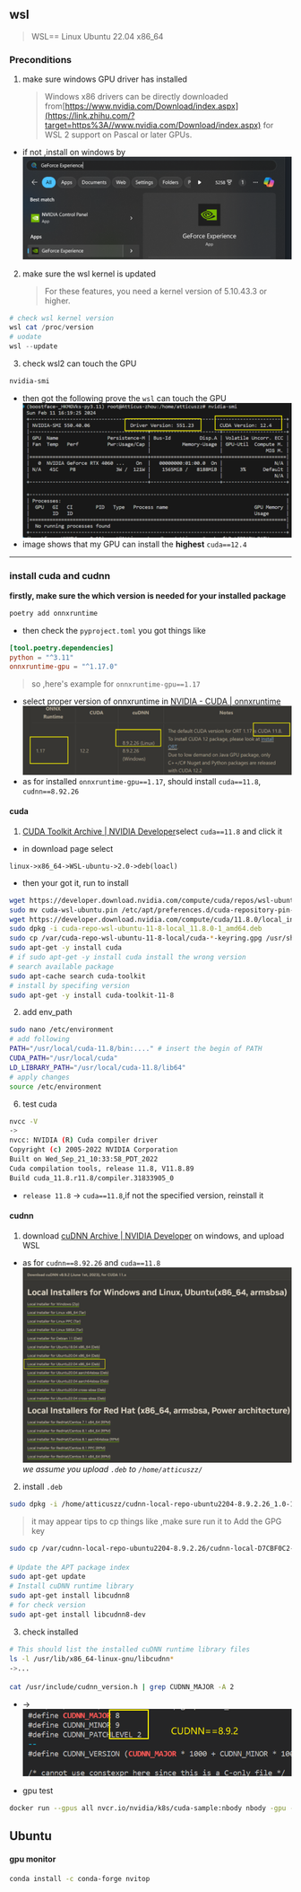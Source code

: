 ## wsl

> WSL== Linux Ubuntu 22.04 x86_64

### Preconditions

1. make sure windows GPU driver has installed
   > Windows x86 drivers can be directly downloaded from[https://www.nvidia.com/Download/index.aspx](https://link.zhihu.com/?target=https%3A//www.nvidia.com/Download/index.aspx) for WSL 2 support on Pascal or later GPUs.

- if not ,install on windows by ![](../../assets/Pasted_image_20240212111245.png)

2. make sure the wsl kernel is updated
   > For these features, you need a kernel version of 5.10.43.3 or higher.

```powershell
# check wsl kernel version
wsl cat /proc/version
# uodate
wsl --update
```

3. check wsl2 can touch the GPU

```bash
nvidia-smi
```

- then got the following prove the `wsl` can touch the GPU![../../assets/Pasted_image_20240211163343.png](../../assets/Pasted_image_20240211163343.png)
- image shows that my GPU can install the **highest** `cuda==12.4`

---

### install cuda and cudnn

**firstly, make sure the which version is needed for your installed package**

```bash
poetry add onnxruntime
```

- then check the `pyproject.toml` you got things like

```toml
[tool.poetry.dependencies]
python = "^3.11"
onnxruntime-gpu = "^1.17.0"
```

> so ,here's example for `onnxruntime-gpu==1.17`

- select proper version of onnxruntime in [NVIDIA - CUDA | onnxruntime](https://onnxruntime.ai/docs/execution-providers/CUDA-ExecutionProvider.html)
  ![../../assets/Pasted_image_20240212110546.png](../../assets/Pasted_image_20240212110546.png)
- as for installed `onnxruntime-gpu==1.17`, should install `cuda==11.8`, `cudnn==8.92.26`

#### cuda

1. [CUDA Toolkit Archive | NVIDIA Developer](https://developer.nvidia.com/cuda-toolkit-archive)select `cuda==11.8` and click it

- in download page select

```
linux->x86_64->WSL-ubuntu->2.0->deb(loacl)
```

- then your got it, run to install

```bash
wget https://developer.download.nvidia.com/compute/cuda/repos/wsl-ubuntu/x86_64/cuda-wsl-ubuntu.pin
sudo mv cuda-wsl-ubuntu.pin /etc/apt/preferences.d/cuda-repository-pin-600
wget https://developer.download.nvidia.com/compute/cuda/11.8.0/local_installers/cuda-repo-wsl-ubuntu-11-8-local_11.8.0-1_amd64.deb
sudo dpkg -i cuda-repo-wsl-ubuntu-11-8-local_11.8.0-1_amd64.deb
sudo cp /var/cuda-repo-wsl-ubuntu-11-8-local/cuda-*-keyring.gpg /usr/share/keyrings/sudo apt-get update
sudo apt-get -y install cuda
# if sudo apt-get -y install cuda install the wrong version
# search available package
sudo apt-cache search cuda-toolkit
# install by specifing version
sudo apt-get -y install cuda-toolkit-11-8
```

2. add env_path

```bash
sudo nano /etc/environment
# add following
PATH="/usr/local/cuda-11.8/bin:...." # insert the begin of PATH
CUDA_PATH="/usr/local/cuda"
LD_LIBRARY_PATH="/usr/local/cuda-11.8/lib64"
# apply changes
source /etc/environment
```

6. test cuda

```bash
nvcc -V
->
nvcc: NVIDIA (R) Cuda compiler driver
Copyright (c) 2005-2022 NVIDIA Corporation
Built on Wed_Sep_21_10:33:58_PDT_2022
Cuda compilation tools, release 11.8, V11.8.89
Build cuda_11.8.r11.8/compiler.31833905_0
```

- `release 11.8` -> `cuda==11.8`,if not the specified version, reinstall it

#### cudnn

1. download [cuDNN Archive | NVIDIA Developer](https://developer.nvidia.com/rdp/cudnn-archive) on windows, and upload WSL

- as for `cudnn==8.92.26` and `cuda==11.8` ![../../assets/Pasted_image_20240212114616.png](../../assets/Pasted_image_20240212114616.png)
  _we assume you upload `.deb` to `/home/atticuszz/`_

2. install `.deb`

```bash
sudo dpkg -i /home/atticuszz/cudnn-local-repo-ubuntu2204-8.9.2.26_1.0-1_amd64.deb
```

> it may appear tips to cp things like ,make sure run it to Add the GPG key

```bash
sudo cp /var/cudnn-local-repo-ubuntu2204-8.9.2.26/cudnn-local-D7CBF0C2-keyring.gpg /usr/share/keyrings/

# Update the APT package index
sudo apt-get update
# Install cuDNN runtime library
sudo apt-get install libcudnn8
# for check version
sudo apt-get install libcudnn8-dev
```

3. check installed

```bash
# This should list the installed cuDNN runtime library files
ls -l /usr/lib/x86_64-linux-gnu/libcudnn*
->...

cat /usr/include/cudnn_version.h | grep CUDNN_MAJOR -A 2
```

- ->![../../assets/Pasted_image_20240212120735.png](../../assets/Pasted_image_20240212120735.png)

- gpu test

```bash
docker run --gpus all nvcr.io/nvidia/k8s/cuda-sample:nbody nbody -gpu -benchmark
```

## Ubuntu
#### gpu monitor
```bash
conda install -c conda-forge nvitop
```